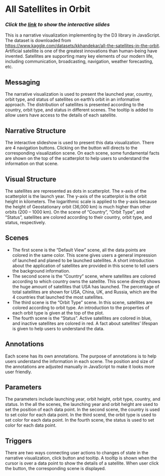 # All Satellites in Orbit

### _Click the [link](http://127.0.0.1:5500/satellite.html) to show the interactive slides_

This is a narrative visualization implementing by the D3 library in JavaScript. The dataset is downloaded from https://www.kaggle.com/datasets/kkhandekar/all-the-satellites-in-the-orbit. Artificial satellite is one of the greatest innovations than human-being have invented. Satellites are supporting many key elements of our modern life, including communication, broadcasting, navigation, weather forecasting, etc. 

## Messaging

The narrative visualization is used to present the launched year, country, orbit type, and status of satellites on earth’s orbit in an informative approach. The distribution of satellites is presented according to the country, orbit type, and status in different scenes. The tooltip is added to allow users have access to the details of each satellite.

## Narrative Structure

The interactive slideshow is used to present this data visualization. There are 4 navigation buttons. Clicking on the button will directs to the corresponding visualization scene. On each scene, some fundamental facts are shown on the top of the scatterplot to help users to understand the information on that scene.

## Visual Structure

The satellites are represented as dots in scatterplot. The x-axis of the scatterplot is the launch year. The y-axis of the scatterplot is the orbit height in kilometers. The logarithmic scale is applied to the y-axis because the height of Geostationary orbit (36,000 km) is much higher than other orbits (200 – 1000 km). On the scene of “Country”, “Orbit Type”, and “Status”, satellites are colored according to their country, orbit type, and status, respectively.

## Scenes

- The first scene is the “Default View” scene, all the data points are colored in the same color. This scene gives users a general impression of launched and planed to be launched satellites. A short introduction about the application of satellites are provided in this scene to tell users the background information.
- The second scene is the “Country” scene, where satellites are colored according to which country owns the satellite. This scene directly shows the huge amount of satellites that USA has launched. The percentage of total satellites are shown for USA, China, UK, and Russia, which are the 4 countries that launched the most satellites.
- The third scene is the “Orbit Type” scene. In this scene, satellites are colored according to orbit type. An introduction to the properties of each orbit type is given at the top of the plot. 
- The fourth scene is the “Status”. Active satellites are colored in blue, and inactive satellites are colored in red. A fact about satellites’ lifespan is given to help users to understand the data.

## Annotations

Each scene has its own annotations. The purpose of annotations is to help users understand the information in each scene. The position and size of the annotations are adjusted manually in JavaScript to make it looks more user friendly.

## Parameters

The parameters include launching year, orbit height, orbit type, country, and status. In the all the scenes, the launching year and orbit height are used to set the position of each data point. In the second scene, the country is used to set color for each data point. In the third scend, the orbit type is used to set color for each data point. In the fourth scene, the status is used to set color for each data point.

## Triggers

There are two ways connecting user actions to changes of state in the narrative visualization, click button and tooltip. A tooltip is shown when the cursor is over a data point to show the details of a satellite. When user click the button, the corresponding scene is displayed.

